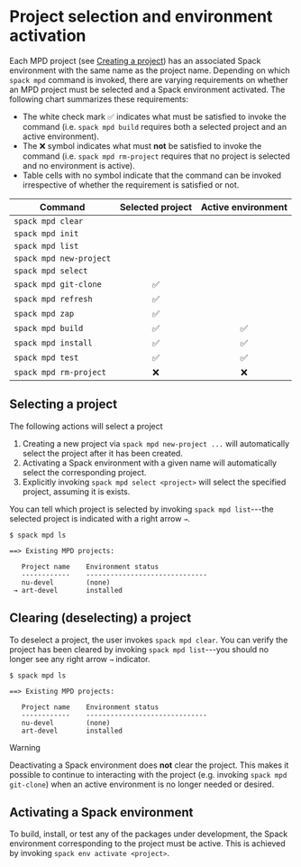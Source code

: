 # Project selection and environment activation

Each MPD project (see [Creating a project](doc/Creation.md)) has an associated Spack environment with the same name as the project name.  Depending on which `spack mpd` command is invoked, there are varying requirements on whether an MPD project must be selected and a Spack environment activated.  The following chart summarizes these requirements:

- The white check mark :white_check_mark: indicates what must be satisfied to invoke the command (i.e. `spack mpd build` requires both a selected project and an active environment).
- The :x: symbol indicates what must **not** be satisfied to invoke the command (i.e. `spack mpd rm-project` requires that no project is selected and no environment is active).
- Table cells with no symbol indicate that the command can be invoked irrespective of whether the requirement is satisfied or not.

| Command | Selected project | Active environment |
| --- | :---: | :---: |
| `spack mpd clear` | | |
| `spack mpd init` | | |
| `spack mpd list` | | |
| `spack mpd new-project` | | |
| `spack mpd select` | | |
| `spack mpd git-clone` | :white_check_mark: | |
| `spack mpd refresh` | :white_check_mark: | |
| `spack mpd zap` | :white_check_mark: | |
| `spack mpd build` | :white_check_mark: | :white_check_mark: |
| `spack mpd install` | :white_check_mark: | :white_check_mark: |
| `spack mpd test` | :white_check_mark: | :white_check_mark: |
| `spack mpd rm-project` | :x: | :x: |

## Selecting a project

The following actions will select a project

1. Creating a new project via `spack mpd new-project ...` will
   automatically select the project after it has been created.
2. Activating a Spack environment with a given name will automatically
   select the corresponding project.
3. Explicitly invoking `spack mpd select <project>` will select the
   specified project, assuming it is exists.

You can tell which project is selected by invoking `spack mpd list`---the selected project is indicated with a right arrow `→`.

```console
$ spack mpd ls

==> Existing MPD projects:

   Project name    Environment status
   ------------    ------------------------------
   nu-devel        (none)
 → art-devel       installed

```

## Clearing (deselecting) a project

To deselect a project, the user invokes `spack mpd clear`.  You can verify the project has been cleared by invoking `spack mpd list`---you should no longer see any right arrow `→` indicator.

```console
$ spack mpd ls

==> Existing MPD projects:

   Project name    Environment status
   ------------    ------------------------------
   nu-devel        (none)
   art-devel       installed
```

>[!WARNING]
> Deactivating a Spack environment does **not** clear the project.  This makes it
> possible to continue to interacting with the project (e.g. invoking
> `spack mpd git-clone`) when an active environment is no longer needed or desired.

## Activating a Spack environment

To build, install, or test any of the packages under development, the Spack environment corresponding to the project must be active.  This is achieved by invoking `spack env activate <project>`.



